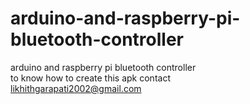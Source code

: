 # arduino-and-raspberry-pi-bluetooth-controller
arduino and raspberry pi bluetooth controller \
to know how to create this apk contact \
likhithgarapati2002@gmail.com
